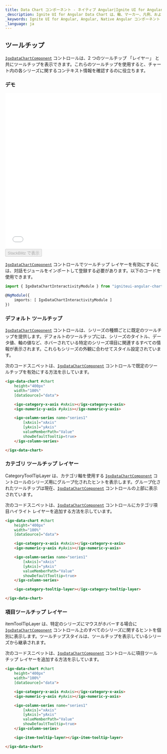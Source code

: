 ```yaml
---
title: Data Chart コンポーネント - ネイティブ Angular|Ignite UI for Angular
_description: Ignite UI for Angular Data Chart は、軸、マーカー、凡例、および注釈レイヤーのモジュール設計を提供するチャート コンポーネントです。チャート機能は、複合チャート ビューを作成するために同じチャート領域でのビジュアル要素の複数のインスタンスを利用できます。
_keywords: Ignite UI for Angular, Angular, Native Angular コンポーネント スイート, Native Angular コントロール, ネイティブ Angular コンポーネント, ネイティブ Angular コンポーネント ライブラリ, Angular チャート, Angular チャート コントロール, Angular チャート例, Angular チャート コンポーネント, Angular データ チャート
_language: ja
---
```


## ツールチップ

[`IgxDataChartComponent`](/products/ignite-ui-angular/api/docs/typescript/latest/classes/igxdatachartcomponent.html) コントロールは、2 つのツールチップ 「レイヤー」 と共にツールチップを表示できます。これらのツールチップを使用すると、チャート内の各シリーズに関するコンテキスト情報を確認するのに役立ちます。

### デモ

<div class="sample-container loading" style="height: 500px">
    <iframe id="data-chart-series-tooltips-iframe" src='{environment:dvDemosBaseUrl}/charts/data-chart-series-tooltips' width="100%" height="100%" seamless frameBorder="0" onload="onXPlatSampleIframeContentLoaded(this);"></iframe>
</div>
<div>
    <button data-localize="stackblitz" disabled class="stackblitz-btn" data-iframe-id="data-chart-series-tooltips-iframe" data-demos-base-url="{environment:dvDemosBaseUrl}">StackBlitz で表示
    </button>
</div>

<div class="divider--half"></div>

[`IgxDataChartComponent`](/products/ignite-ui-angular/api/docs/typescript/latest/classes/igxdatachartcomponent.html) コントロールでツールチップ レイヤーを有効にするには、対話モジュールをインポートして登録する必要があります。以下のコードを使用できます。

```ts
import { IgxDataChartInteractivityModule } from "igniteui-angular-charts/ES5/igx-data-chart-interactivity-module";

@NgModule({
    imports: [ IgxDataChartInteractivityModule ]
})
```

### デフォルト ツールチップ

[`IgxDataChartComponent`](/products/ignite-ui-angular/api/docs/typescript/latest/classes/igxdatachartcomponent.html) コントロールは、シリーズの種類ごとに既定のツールチップを提供します。デフォルトのツールチップには、シリーズのタイトル、データ値、軸の値など、ホバーされている特定のシリーズ項目に関連するすべての情報が表示されます。これらもシリーズの外観に合わせてスタイル設定されています。

次のコードスニペットは、[`IgxDataChartComponent`](/products/ignite-ui-angular/api/docs/typescript/latest/classes/igxdatachartcomponent.html) コントロールで既定のツールチップを有効にする方法を示しています。

```html
<igx-data-chart #chart
    height="400px"
    width="100%"
    [dataSource]="data">

    <igx-category-x-axis #xAxis></igx-category-x-axis>
    <igx-numeric-y-axis #yAxis></igx-numeric-y-axis>

    <igx-column-series name="series1"
        [xAxis]="xAxis"
        [yAxis]="yAxis"
        valueMemberPath="Value"
        showDefaultTooltip=true>
    </igx-column-series>

</igx-data-chart>
```

### カテゴリ ツールチップ レイヤー

CategoryToolTipLayer は、カテゴリ軸を使用する [`IgxDataChartComponent`](/products/ignite-ui-angular/api/docs/typescript/latest/classes/igxdatachartcomponent.html) コントロールのシリーズ用にグループ化されたヒントを表示します。グループ化されたツールチップは現在、[`IgxDataChartComponent`](/products/ignite-ui-angular/api/docs/typescript/latest/classes/igxdatachartcomponent.html) コントロールの上部に表示されています。

次のコードスニペットは、[`IgxDataChartComponent`](/products/ignite-ui-angular/api/docs/typescript/latest/classes/igxdatachartcomponent.html) コントロールにカテゴリ項目ハイライト レイヤーを追加する方法を示しています。

```html
<igx-data-chart #chart
    height="400px"
    width="100%"
    [dataSource]="data">

    <igx-category-x-axis #xAxis></igx-category-x-axis>
    <igx-numeric-y-axis #yAxis></igx-numeric-y-axis>

    <igx-column-series name="series1"
        [xAxis]="xAxis"
        [yAxis]="yAxis"
        valueMemberPath="Value"
        showDefaultTooltip=true>
    </igx-column-series>

    <igx-category-tooltip-layer></igx-category-tooltip-layer>

</igx-data-chart>
```

### 項目ツールチップ レイヤー

itemToolTipLayer は、特定のシリーズにマウスがホバーする場合に [`IgxDataChartComponent`](/products/ignite-ui-angular/api/docs/typescript/latest/classes/igxdatachartcomponent.html) コントロール上のすべてのシリーズに関するヒントを個別に表示します。ツールチップスタイルは、ツールチップを表示しているシリーズから継承されます。

次のコードスニペットは、[`IgxDataChartComponent`](/products/ignite-ui-angular/api/docs/typescript/latest/classes/igxdatachartcomponent.html) コントロールに項目ツールチップ レイヤーを追加する方法を示しています。

```html
<igx-data-chart #chart
    height="400px"
    width="100%"
    [dataSource]="data">

    <igx-category-x-axis #xAxis></igx-category-x-axis>
    <igx-numeric-y-axis #yAxis></igx-numeric-y-axis>

    <igx-column-series name="series1"
        [xAxis]="xAxis"
        [yAxis]="yAxis"
        valueMemberPath="Value"
        showDefaultTooltip=true>
    </igx-column-series>

    <igx-item-tooltip-layer></igx-item-tooltip-layer>

</igx-data-chart>
```
